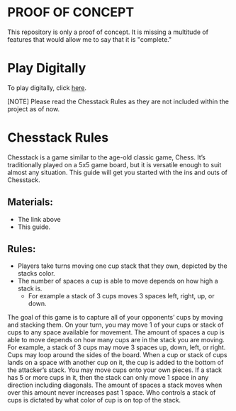 # PROOF OF CONCEPT
This repository is only a proof of concept. It is missing a multitude of features that would allow me to say that it is "complete."

# Play Digitally
To play digitally, click <a href="https://salamandeenie.github.io/POC__Chesstack/Project%20Stackers/Index.html">here</a>.

[NOTE] Please read the Chesstack Rules as they are not included within the project as of now. 

# Chesstack Rules

Chesstack is a game similar to the age-old classic game, Chess. It’s traditionally played on a 5x5 game board, but it is versatile enough to suit almost any situation. This guide will get you started with the ins and outs of Chesstack.

## Materials:
- The link above
- This guide.

## Rules:
- Players take turns moving one cup stack that they own, depicted by the stacks color.
- The number of spaces a cup is able to move depends on how high a stack is.
  - For example a stack of 3 cups moves 3 spaces left, right, up, or down.


The goal of this game is to capture all of your opponents’ cups by moving and stacking them.
On your turn, you may move 1 of your cups or stack of cups to any space available for movement. The amount of spaces a cup is able to move depends on how many cups are in the stack you are moving. For example, a stack of 3 cups may move 3 spaces up, down, left, or right. Cups may loop around the sides of the board.
When a cup or stack of cups lands on a space with another cup on it, the cup is added to the bottom of the attacker’s stack. You may move cups onto your own pieces.
If a stack has 5 or more cups in it, then the stack can only move 1 space in any direction including diagonals. The amount of spaces a stack moves when over this amount never increases past 1 space.
Who controls a stack of cups is dictated by what color of cup is on top of the stack.



